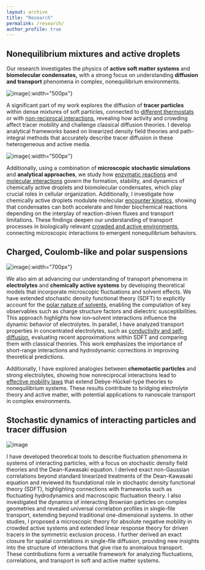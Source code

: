 ```yaml
---
layout: archive
title: "Research"
permalink: /research/
author_profile: true
---
```



## Nonequilibrium mixtures and active droplets

Our research investigates the physics of **active soft matter systems** and **biomolecular condensates,** with a strong focus on understanding **diffusion and transport** phenomena in complex, nonequilibrium environments. 

![image](/img/tracer_diff_in_noneq_mixtures.png){:width="500px"}

A significant part of my work explores the diffusion of **tracer particles** within dense mixtures of soft particles, connected to [different thermostats](https://journals.aps.org/pre/abstract/10.1103/PhysRevE.106.064608) or with [non-reciprocal interactions](https://journals.aps.org/pre/abstract/10.1103/PhysRevE.108.054606), revealing how activity and crowding affect tracer mobility and challenge classical diffusion theories. I develop analytical frameworks based on linearized density field theories and path-integral methods that accurately describe tracer diffusion in these heterogeneous and active media. 


![image](/img/active_droplets.png){:width="500px"}


Additionally, using a combination of **microscopic stochastic simulations** and **analytical approaches**, we study how [enzymatic reactions](https://royalsocietypublishing.org/doi/epdf/10.1098/rsif.2024.0803) and [molecular interactions](https://journals.aps.org/pre/abstract/10.1103/PhysRevE.111.L023403) govern the formation, stability, and dynamics of chemically active droplets and biomolecular condensates, which play crucial roles in cellular organization.  Additionally, I investigate how chemically active droplets modulate molecular [encounter kinetics](https://arxiv.org/abs/2505.06153), showing that condensates can both accelerate and hinder biochemical reactions depending on the interplay of reaction-driven fluxes and transport limitations. These findings deepen our understanding of transport processes in biologically relevant [crowded and active environments](https://arxiv.org/abs/2505.11188), connecting microscopic interactions to emergent nonequilibrium behaviors.

## Charged, Coulomb-like and polar suspensions 

![image](/img/charged_and_chemotactic.png){:width="700px"}


We also aim at advancing our understanding of transport phenomena in **electrolytes** and **chemically active systems** by developing theoretical models that incorporate microscopic fluctuations and solvent effects. We have extended stochastic density functional theory (SDFT) to explicitly account for the [polar nature of solvents](https://journals.aps.org/prl/abstract/10.1103/PhysRevLett.133.268002), enabling the computation of key observables such as charge structure factors and dielectric susceptibilities. This approach highlights how ion–solvent interactions influence the dynamic behavior of electrolytes. In parallel, I have analyzed transport properties in concentrated electrolytes, such as [conductivity and self-diffusion](https://pubs.aip.org/aip/jcp/article/159/16/164105/2918211/On-analytical-theories-for-conductivity-and-self), evaluating recent approximations within SDFT and comparing them with classical theories. This work emphasizes the importance of short-range interactions and hydrodynamic corrections in improving theoretical predictions. 


Additionally, I have explored analogies between **chemotactic particles** and strong electrolytes, showing how nonreciprocal interactions lead to [effective mobility laws](https://pubs.aip.org/aip/jcp/article/160/15/154901/3282879/Chemotactic-particles-as-strong-electrolytes-Debye) that extend Debye-Hückel-type theories to nonequilibrium systems. These results contribute to bridging electrolyte theory and active matter, with potential applications to nanoscale transport in complex environments.


## Stochastic dynamics of interacting particles and tracer diffusion

![image](/img/tracer_diff.png)


I have developed theoretical tools to describe fluctuation phenomena in systems of interacting particles, with a focus on stochastic density field theories and the Dean-Kawasaki equation. I derived exact non-Gaussian correlations beyond standard linearized treatments of the Dean-Kawasaki equation and reviewed its foundational role in stochastic density functional theory (SDFT), highlighting connections with frameworks such as fluctuating hydrodynamics and macroscopic fluctuation theory. I also investigated the dynamics of interacting Brownian particles on complex geometries and revealed universal correlation profiles in single-file transport, extending beyond traditional one-dimensional systems. In other studies, I proposed a microscopic theory for absolute negative mobility in crowded active systems and extended linear response theory for driven tracers in the symmetric exclusion process. I further derived an exact closure for spatial correlations in single-file diffusion, providing new insights into the structure of interactions that give rise to anomalous transport. These contributions form a versatile framework for analyzing fluctuations, correlations, and transport in soft and active matter systems.






